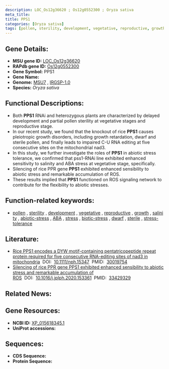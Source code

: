 ```yaml
---
description: LOC_Os12g36620 ; Os12g0552300 ; Oryza sativa
meta_title:
title: PPS1
categories: [Oryza sativa]
tags: [pollen, sterility, development, vegetative, reproductive, growth, salinity, abiotic stress,  ABA , stress, biotic stress, dwarf, sterile, ABA, stress tolerance]
---
```


## Gene Details:
- **MSU gene ID:** [LOC_Os12g36620](http://rice.uga.edu/cgi-bin/ORF_infopage.cgi?orf=LOC_Os12g36620)  
- **RAPdb gene ID:** [Os12g0552300](https://rapdb.dna.affrc.go.jp/locus/?name=Os12g0552300)  
- **Gene Symbol:** PPS1
- **Gene Name:**
- **Genome:**  [MSU7](http://rice.uga.edu/)&nbsp;,&nbsp;[IRGSP-1.0](https://rapdb.dna.affrc.go.jp/download/irgsp1.html)
- **Species:** *Oryza sativa*

## Functional Descriptions:
   - Both **PPS1** RNAi and heterozygous plants are characterized by delayed development and partial pollen sterility at vegetative stages and reproductive stage.
   - In our recent study, we found that the knockout of rice **PPS1** causes pleiotropic growth disorders, including growth retardation, dwarf and sterile pollen, and finally leads to impaired C-U RNA editing at five consecutive sites on the mitochondrial nad3.
   - In this study, we further investigate the roles of **PPS1** in abiotic stress tolerance, we confirmed that pss1-RNAi line exhibited enhanced sensitivity to salinity and ABA stress at vegetative stage, specifically.
   - Silencing of rice PPR gene **PPS1** exhibited enhanced sensibility to abiotic stress and remarkable accumulation of ROS.
   - These results implied that **PPS1** functioned on ROS signaling network to contribute for the flexibility to abiotic stresses.

## Function-related keywords:
   - [pollen](/tags/pollen/)&nbsp;,&nbsp;[sterility](/tags/sterility/)&nbsp;,&nbsp;[development](/tags/development/)&nbsp;,&nbsp;[vegetative](/tags/vegetative/)&nbsp;,&nbsp;[reproductive](/tags/reproductive/)&nbsp;,&nbsp;[growth](/tags/growth/)&nbsp;,&nbsp;[salinity](/tags/salinity/)&nbsp;,&nbsp;[abiotic-stress](/tags/abiotic-stress/)&nbsp;,&nbsp;[ABA](/tags/ABA/)&nbsp;,&nbsp;[stress](/tags/stress/)&nbsp;,&nbsp;[biotic-stress](/tags/biotic-stress/)&nbsp;,&nbsp;[dwarf](/tags/dwarf/)&nbsp;,&nbsp;[sterile](/tags/sterile/)&nbsp;,&nbsp;[stress-tolerance](/tags/stress-tolerance/)

## Literature:
   - [Rice PPS1 encodes a DYW motif-containing pentatricopeptide repeat protein required for five consecutive RNA-editing sites of nad3 in mitochondria](https://www.doi.org/10.1111/nph.15347)&nbsp;&nbsp;DOI:&nbsp;&nbsp;[10.1111/nph.15347](https://www.doi.org/10.1111/nph.15347)&nbsp;&nbsp;PMID:&nbsp;&nbsp;[30019754](https://pubmed.ncbi.nlm.nih.gov/30019754/)
   - [Silencing of rice PPR gene PPS1 exhibited enhanced sensibility to abiotic stress and remarkable accumulation of ROS](https://www.doi.org/10.1016/j.jplph.2020.153361)&nbsp;&nbsp;DOI:&nbsp;&nbsp;[10.1016/j.jplph.2020.153361](https://www.doi.org/10.1016/j.jplph.2020.153361)&nbsp;&nbsp;PMID:&nbsp;&nbsp;[33429329](https://pubmed.ncbi.nlm.nih.gov/33429329/)

## Related News:

## Gene Resources:
- **NCBI ID:**  [XP_015618345.1](http://www.ncbi.nlm.nih.gov/nuccore/XP_015618345.1)
- **UniProt accessions:** [](https://www.uniprot.org/uniprotkb//entry)

## Sequences:
- **CDS Sequence:**
- **Protein Sequence:**
